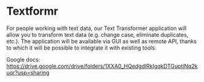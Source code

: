 # Textformr
For people working with text data, our Text Transformer application will allow you to transform text data (e.g. change case, eliminate duplicates, etc.). The application will be available via GUI as well as remote API, thanks to which it will be possible to integrate it with existing tools.

Google docs: https://drive.google.com/drive/folders/1XXA0_HQedgdlRkIgqkDTGuptjNq2kuqr?usp=sharing
